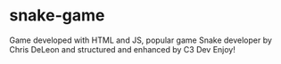 # snake-game
Game developed with HTML and JS, popular game Snake developer by Chris DeLeon and structured and enhanced by C3 Dev
Enjoy!

